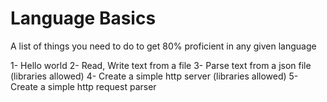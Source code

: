 # Language Basics

A list of things you need to do to get 80% proficient in any given language

1- Hello world
2- Read, Write text from a file
3- Parse text from a json file (libraries allowed)
4- Create a simple http server (libraries allowed)
5- Create a simple http request parser

